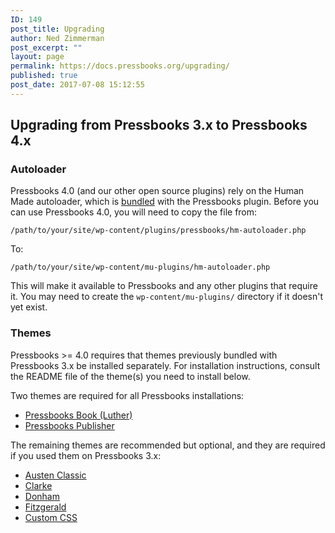 ```yaml
---
ID: 149
post_title: Upgrading
author: Ned Zimmerman
post_excerpt: ""
layout: page
permalink: https://docs.pressbooks.org/upgrading/
published: true
post_date: 2017-07-08 15:12:55
---
```

## Upgrading from Pressbooks 3.x to Pressbooks 4.x

### Autoloader

Pressbooks 4.0 (and our other open source plugins) rely on the Human Made autoloader, which is [bundled][1] with the Pressbooks plugin. Before you can use Pressbooks 4.0, you will need to copy the file from:

`/path/to/your/site/wp-content/plugins/pressbooks/hm-autoloader.php`

To:

`/path/to/your/site/wp-content/mu-plugins/hm-autoloader.php`

This will make it available to Pressbooks and any other plugins that require it. You may need to create the `wp-content/mu-plugins/` directory if it doesn't yet exist.

### Themes

Pressbooks >= 4.0 requires that themes previously bundled with Pressbooks 3.x be installed separately. For installation instructions, consult the README file of the theme(s) you need to install below.

Two themes are required for all Pressbooks installations:

*   [Pressbooks Book (Luther)][2]
*   [Pressbooks Publisher][3]

The remaining themes are recommended but optional, and they are required if you used them on Pressbooks 3.x:

*   [Austen Classic][4]
*   [Clarke][5]
*   [Donham][6]
*   [Fitzgerald][7]
*   [Custom CSS][8]

 [1]: https://github.com/pressbooks/pressbooks/blob/dev/hm-autoloader.php
 [2]: https://github.com/pressbooks/pressbooks-book
 [3]: https://github.com/pressbooks/pressbooks-publisher
 [4]: https://github.com/pressbooks/pressbooks-austenclassic
 [5]: https://github.com/pressbooks/pressbooks-clarke
 [6]: https://github.com/pressbooks/pressbooks-donham
 [7]: https://github.com/pressbooks/pressbooks-fitzgerald
 [8]: https://github.com/pressbooks/pressbooks-custom-css